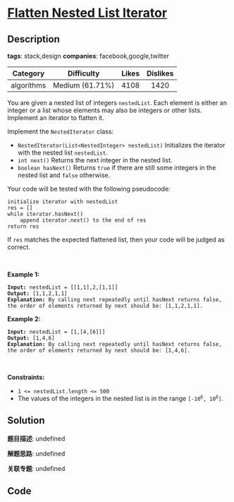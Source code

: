 # [Flatten Nested List Iterator](https://leetcode.com/problems/flatten-nested-list-iterator/description/)

## Description

**tags**: stack,design
**companies**: facebook,google,twitter

| Category | Difficulty | Likes | Dislikes |
| :------: | :--------: | :---: | :------: |
| algorithms | Medium (61.71%) | 4108 | 1420 |

<p>You are given a nested list of integers <code>nestedList</code>. Each element is either an integer or a list whose elements may also be integers or other lists. Implement an iterator to flatten it.</p>

<p>Implement the <code>NestedIterator</code> class:</p>

<ul>
	<li><code>NestedIterator(List&lt;NestedInteger&gt; nestedList)</code> Initializes the iterator with the nested list <code>nestedList</code>.</li>
	<li><code>int next()</code> Returns the next integer in the nested list.</li>
	<li><code>boolean hasNext()</code> Returns <code>true</code> if there are still some integers in the nested list and <code>false</code> otherwise.</li>
</ul>

<p>Your code will be tested with the following pseudocode:</p>

<pre><code>initialize iterator with nestedList
res = []
while iterator.hasNext()
    append iterator.next() to the end of res
return res</code></pre>

<p>If <code>res</code> matches the expected flattened list, then your code will be judged as correct.</p>

<p>&nbsp;</p>
<p><strong class="example">Example 1:</strong></p>

<pre><code><strong>Input:</strong> nestedList = [[1,1],2,[1,1]]
<strong>Output:</strong> [1,1,2,1,1]
<strong>Explanation:</strong> By calling next repeatedly until hasNext returns false, the order of elements returned by next should be: [1,1,2,1,1].</code></pre>

<p><strong class="example">Example 2:</strong></p>

<pre><code><strong>Input:</strong> nestedList = [1,[4,[6]]]
<strong>Output:</strong> [1,4,6]
<strong>Explanation:</strong> By calling next repeatedly until hasNext returns false, the order of elements returned by next should be: [1,4,6].</code></pre>

<p>&nbsp;</p>
<p><strong>Constraints:</strong></p>

<ul>
	<li><code>1 &lt;= nestedList.length &lt;= 500</code></li>
	<li>The values of the integers in the nested list is in the range <code>[-10<sup>6</sup>, 10<sup>6</sup>]</code>.</li>
</ul>



## Solution

**题目描述**: undefined

**解题思路**: undefined

**关联专题**: undefined

## Code